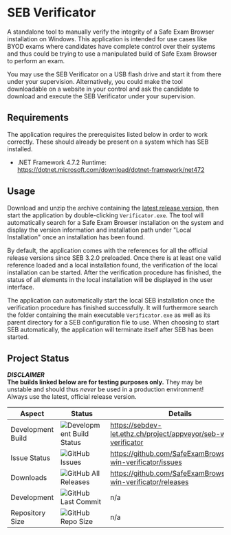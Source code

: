 # SEB Verificator

A standalone tool to manually verify the integrity of a Safe Exam Browser installation on Windows. This application is intended for use cases like BYOD exams where candidates have complete control over their
systems and thus could be trying to use a manipulated build of Safe Exam Browser to perform an exam.

You may use the SEB Verificator on a USB flash drive and start it from there under your supervision.
Alternatively, you could make the tool downloadable on a website in your control and ask the candidate to download and execute the SEB Verificator under your supervision.

## Requirements

The application requires the prerequisites listed below in order to work correctly. These should already be present on a system which has SEB installed.

* .NET Framework 4.7.2 Runtime: https://dotnet.microsoft.com/download/dotnet-framework/net472

## Usage

Download and unzip the archive containing the [latest release version](https://github.com/SafeExamBrowser/seb-win-verificator/releases), then start the application by double-clicking `Verificator.exe`.
The tool will automatically search for a Safe Exam Browser installation on the system and display the version information and installation path under "Local Installation" once an installation has been found.

By default, the application comes with the references for all the official release versions since SEB 3.2.0 preloaded. Once there is at least one valid reference loaded and a local installation found,
the verification of the local installation can be started. After the verification procedure has finished, the status of all elements in the local installation will be displayed in the user interface.

The application can automatically start the local SEB installation once the verification procedure has finished successfully. It will furthermore search the folder containing the main executable
`Verificator.exe` as well as its parent directory for a SEB configuration file to use. When choosing to start SEB automatically, the application will terminate itself after SEB has been started.

## Project Status

**_DISCLAIMER_**\
**The builds linked below are for testing purposes only.** They may be unstable and should thus _never_ be used in a production environment! Always use the latest, official release version.

| Aspect            | Status                                                                                                                | Details                                                         |
| ----------------- | --------------------------------------------------------------------------------------------------------------------- | --------------------------------------------------------------- |
| Development Build | ![Development Build Status](https://sebdev-let.ethz.ch/api/projects/status/pptmm2tt43scnj5w?svg=true)                 | https://sebdev-let.ethz.ch/project/appveyor/seb-win-verificator |
| Issue Status      | ![GitHub Issues](https://img.shields.io/github/issues/safeexambrowser/seb-win-verificator?logo=github)                | https://github.com/SafeExamBrowser/seb-win-verificator/issues   |
| Downloads         | ![GitHub All Releases](https://img.shields.io/github/downloads/safeexambrowser/seb-win-verificator/total?logo=github) | https://github.com/SafeExamBrowser/seb-win-verificator/releases |
| Development       | ![GitHub Last Commit](https://img.shields.io/github/last-commit/safeexambrowser/seb-win-verificator?logo=github)      | n/a                                                             |
| Repository Size   | ![GitHub Repo Size](https://img.shields.io/github/repo-size/safeexambrowser/seb-win-verificator?logo=github)          | n/a                                                             |
